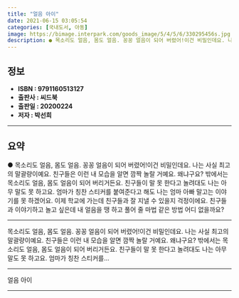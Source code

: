 ```yaml
---
title: "얼음 아이"
date: 2021-06-15 03:05:54
categories: [국내도서, 아동]
image: https://bimage.interpark.com/goods_image/5/4/5/6/330295456s.jpg
description: ● 목소리도 얼음, 몸도 얼음. 꽁꽁 얼음이 되어 버렸어!이건 비밀인데요. 나는 사실 최고의 말괄량이예요. 친구들은 이런 내 모습을 알면 깜짝 놀랄 거예요. 왜냐구요? 밖에서는 목소리도 얼음, 몸도 얼음이 되어 버리거든요. 친구들이 말 못 한다고 놀려대도 나는 아무 말도 못 하고요.
---
```


## **정보**

- **ISBN : 9791160513127**
- **출판사 : 씨드북**
- **출판일 : 20200224**
- **저자 : 박선희**

------



## **요약**

●  목소리도 얼음, 몸도 얼음. 꽁꽁 얼음이 되어 버렸어!이건 비밀인데요. 나는 사실 최고의 말괄량이예요. 친구들은 이런 내 모습을 알면 깜짝 놀랄 거예요. 왜냐구요? 밖에서는 목소리도 얼음, 몸도 얼음이 되어 버리거든요. 친구들이 말 못 한다고 놀려대도 나는 아무 말도 못 하고요. 엄마가 칭찬 스티커를 붙여준다고 해도 나는 엄마 아빠 말고는 이야기를 못 하겠어요. 이제 학교에 가는데 친구들과 잘 지낼 수 있을지 걱정이에요. 친구들과 이야기하고 놀고 싶은데 내 얼음을 땡 하고 풀어 줄 마법 같은 방법 어디 없을까요?

------

목소리도 얼음, 몸도 얼음. 꽁꽁 얼음이 되어 버렸어!이건 비밀인데요. 나는 사실 최고의 말괄량이예요. 친구들은 이런 내 모습을 알면 깜짝 놀랄 거예요. 왜냐구요? 밖에서는 목소리도 얼음, 몸도 얼음이 되어 버리거든요. 친구들이 말 못 한다고 놀려대도 나는 아무 말도 못 하고요. 엄마가 칭찬 스티커를... 

------


얼음 아이 

------


